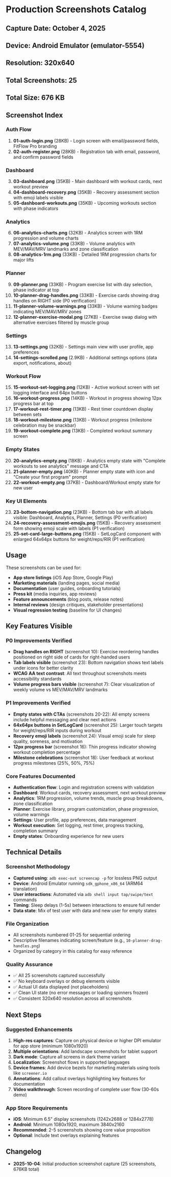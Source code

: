# Production Screenshots Catalog

## Capture Date: October 4, 2025
## Device: Android Emulator (emulator-5554)
## Resolution: 320x640
## Total Screenshots: 25
## Total Size: 676 KB

## Screenshot Index

### Auth Flow
1. **01-auth-login.png** (28KB) - Login screen with email/password fields, FitFlow Pro branding
2. **02-auth-register.png** (28KB) - Registration tab with email, password, and confirm password fields

### Dashboard
3. **03-dashboard.png** (35KB) - Main dashboard with workout cards, next workout preview
4. **04-dashboard-recovery.png** (35KB) - Recovery assessment section with emoji labels visible
5. **05-dashboard-workouts.png** (35KB) - Upcoming workouts section with phase indicators

### Analytics
6. **06-analytics-charts.png** (32KB) - Analytics screen with 1RM progression and volume charts
7. **07-analytics-volume.png** (33KB) - Volume analytics with MEV/MAV/MRV landmarks and zone classification
8. **08-analytics-1rm.png** (33KB) - Detailed 1RM progression charts for major lifts

### Planner
9. **09-planner.png** (33KB) - Program exercise list with day selection, phase indicator at top
10. **10-planner-drag-handles.png** (33KB) - Exercise cards showing drag handles on RIGHT side (P0 verification)
11. **11-planner-volume-warnings.png** (33KB) - Volume warning badges indicating MEV/MAV/MRV zones
12. **12-planner-exercise-modal.png** (27KB) - Exercise swap dialog with alternative exercises filtered by muscle group

### Settings
13. **13-settings.png** (32KB) - Settings main view with user profile, app preferences
14. **14-settings-scrolled.png** (2.9KB) - Additional settings options (data export, notifications, about)

### Workout Flow
15. **15-workout-set-logging.png** (12KB) - Active workout screen with set logging interface and 64px buttons
16. **16-workout-progress.png** (14KB) - Workout in progress showing 12px progress bar at top
17. **17-workout-rest-timer.png** (13KB) - Rest timer countdown display between sets
18. **18-workout-milestone.png** (13KB) - Workout progress (milestone celebration may be snackbar)
19. **19-workout-complete.png** (13KB) - Completed workout summary screen

### Empty States
20. **20-analytics-empty.png** (18KB) - Analytics empty state with "Complete workouts to see analytics" message and CTA
21. **21-planner-empty.png** (40KB) - Planner empty state with icon and "Create your first program" prompt
22. **22-workout-empty.png** (37KB) - Dashboard/Workout empty state for new user

### Key UI Elements
23. **23-bottom-navigation.png** (23KB) - Bottom tab bar with all labels visible: Dashboard, Analytics, Planner, Settings (P0 verification)
24. **24-recovery-assessment-emojis.png** (15KB) - Recovery assessment form showing emoji scale with labels (P1 verification)
25. **25-set-card-large-buttons.png** (15KB) - SetLogCard component with enlarged 64x64px buttons for weight/reps/RIR (P1 verification)

## Usage

These screenshots can be used for:
- **App store listings** (iOS App Store, Google Play)
- **Marketing materials** (landing pages, social media)
- **Documentation** (user guides, onboarding tutorials)
- **Press kit** (media inquiries, app reviews)
- **Feature announcements** (blog posts, release notes)
- **Internal reviews** (design critiques, stakeholder presentations)
- **Visual regression testing** (baseline for UI changes)

## Key Features Visible

### P0 Improvements Verified
- **Drag handles on RIGHT** (screenshot 10): Exercise reordering handles positioned on right side of cards for right-handed users
- **Tab labels visible** (screenshot 23): Bottom navigation shows text labels under icons for better clarity
- **WCAG AA text contrast**: All text throughout screenshots meets accessibility standards
- **Volume progress bars visible** (screenshot 7): Clear visualization of weekly volume vs MEV/MAV/MRV landmarks

### P1 Improvements Verified
- **Empty states with CTAs** (screenshots 20-22): All empty screens include helpful messaging and clear next actions
- **64x64px buttons in SetLogCard** (screenshot 25): Larger touch targets for weight/reps/RIR inputs during workout
- **Recovery emoji labels** (screenshot 24): Visual emoji scale for sleep quality, soreness, and motivation
- **12px progress bar** (screenshot 16): Thin progress indicator showing workout completion percentage
- **Milestone celebrations** (screenshot 18): User feedback at workout progress milestones (25%, 50%, 75%)

### Core Features Documented
- **Authentication flow**: Login and registration screens with validation
- **Dashboard**: Workout cards, recovery assessment, next workout preview
- **Analytics**: 1RM progression, volume trends, muscle group breakdowns, zone classification
- **Planner**: Exercise library, program customization, phase progression, volume warnings
- **Settings**: User profile, app preferences, data management
- **Workout execution**: Set logging, rest timer, progress tracking, completion summary
- **Empty states**: Onboarding experience for new users

## Technical Details

### Screenshot Methodology
- **Captured using**: `adb exec-out screencap -p` for lossless PNG output
- **Device**: Android Emulator running `sdk_gphone_x86_64` (ARM64 translation)
- **User interactions**: Automated via `adb shell input tap/swipe/text` commands
- **Timing**: Sleep delays (1-5s) between interactions to ensure full render
- **Data state**: Mix of test user with data and new user for empty states

### File Organization
- All screenshots numbered 01-25 for sequential ordering
- Descriptive filenames indicating screen/feature (e.g., `10-planner-drag-handles.png`)
- Organized by category in this catalog for easy reference

### Quality Assurance
- ✅ All 25 screenshots captured successfully
- ✅ No keyboard overlays or debug elements visible
- ✅ Actual UI data displayed (not placeholders)
- ✅ Clean UI state (no error messages or loading spinners frozen)
- ✅ Consistent 320x640 resolution across all screenshots

## Next Steps

### Suggested Enhancements
1. **High-res captures**: Capture on physical device or higher DPI emulator for app store (minimum 1080x1920)
2. **Multiple orientations**: Add landscape screenshots for tablet support
3. **Dark mode**: Capture all screens in dark theme variant
4. **Localization**: Screenshot flows in supported languages
5. **Device frames**: Add device bezels for marketing materials using tools like `screener.io`
6. **Annotations**: Add callout overlays highlighting key features for documentation
7. **Video walkthrough**: Screen recording of complete user flow (30-60s demo)

### App Store Requirements
- **iOS**: Minimum 6.5" display screenshots (1242x2688 or 1284x2778)
- **Android**: Minimum 1080x1920, maximum 3840x2160
- **Recommended**: 2-5 screenshots showing core value proposition
- **Optional**: Include text overlays explaining features

## Changelog

- **2025-10-04**: Initial production screenshot capture (25 screenshots, 676KB total)
